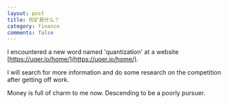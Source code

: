 ```yaml
---
layout: post
title: 优矿是什么？
category: finance
comments: false
---
```

I encountered a new word named 'quantization' at a website [https://uqer.io/home/](https://uqer.io/home/).

I will search for more information  and do some research on the competition after getting off work.

Money is full of charm to me now. Descending to be a poorly pursuer.
